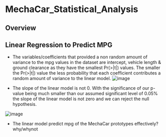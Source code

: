 # MechaCar_Statistical_Analysis

## Overview

## Linear Regression to Predict MPG
- The variables/coefficients that provided a non random amount of variance to the mpg values in the dataset are intercept, vehicle length & ground clearance as they have the smallest Pr(>|t|) values.  The smaller the Pr(>|t|) value the less probability that each coefficient contributes a random amount of variance to the linear model.
![image](https://user-images.githubusercontent.com/109490755/216794574-69cc356d-e673-4110-9fa8-75abb2402c9f.png)

- The slope of the linear model is not 0. With the significance of our p-value being much smaller than our assumed significant level of 0.05% the slope of the linear model is not zero and we can reject the null hypothesis.

![image](https://user-images.githubusercontent.com/109490755/216794746-0875a378-49dc-4ee4-b4b6-26c208e2fb05.png)

-  The linear model predict mpg of the MechaCar prototypes effectively?  why/whynot
